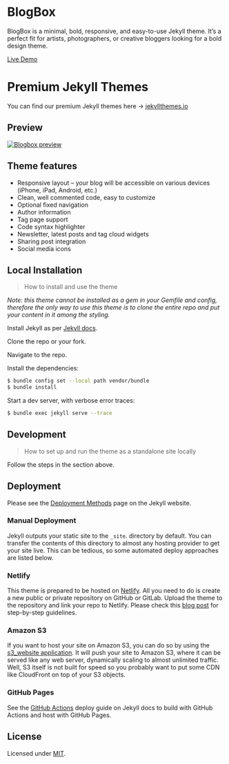 # BlogBox
BlogBox is a minimal, bold, responsive, and easy-to-use Jekyll theme. It’s a perfect fit for artists, photographers, or creative bloggers looking for a bold design theme.

[Live Demo](https://blogbox.netlify.app/)

# Premium Jekyll Themes

You can find our premium Jekyll themes here -> [jekyllthemes.io](https://jekyllthemes.io/developers/just-good-themes)

## Preview

[![Blogbox preview](./blogbox_preview.jpeg "Blogbox preview")](https://blogbox.netlify.app/)

## Theme features

+ Responsive layout – your blog will be accessible on various devices (iPhone, iPad, Android, etc.)
+ Clean, well commented code, easy to customize
+ Optional fixed navigation
+ Author information
+ Tag page support
+ Code syntax highlighter
+ Newsletter, latest posts and tag cloud widgets
+ Sharing post integration
+ Social media icons

## Local Installation
> How to install and use the theme

_Note: this theme cannot be installed as a gem in your Gemfile and config, therefore the only way to use this theme is to clone the entire repo and put your content in it among the styling._

Install Jekyll as per [Jekyll docs](https://jekyllrb.com/docs/).

Clone the repo or your fork.

Navigate to the repo.

Install the dependencies:

```sh
$ bundle config set --local path vendor/bundle
$ bundle install
```

Start a dev server, with verbose error traces:

```sh
$ bundle exec jekyll serve --trace
```

## Development
> How to set up and run the theme as a standalone site locally

Follow the steps in the section above.

## Deployment

Please see the [Deployment Methods](https://jekyllrb.com/docs/deployment-methods/) page on the Jekyll website.

### Manual Deployment

Jekyll outputs your static site to the `_site`. directory by default. You can transfer the contents of this directory to almost any hosting provider to get your site live. This can be tedious, so some automated deploy approaches are listed below.

### Netlify

This theme is prepared to be hosted on [Netlify](https://www.netlify.com/). All you need to do is create a new public or private repository on GitHub or GitLab. Upload the theme to the repository and link your repo to Netlify. Please check this [blog post](https://www.netlify.com/blog/2015/10/28/a-step-by-step-guide-jekyll-3.0-on-netlify/#step-2-link-to-your-github) for step-by-step guidelines.

### Amazon S3

If you want to host your site on Amazon S3, you can do so by using the [s3_website application](https://github.com/laurilehmijoki/s3_website). It will push your site to Amazon S3, where it can be served like any web server, dynamically scaling to almost unlimited traffic. Well, S3 itself is not built for speed so you probably want to put some CDN like CloudFront on top of your S3 objects.

### GitHub Pages

See the [GitHub Actions](https://jekyllrb.com/docs/continuous-integration/github-actions/) deploy guide on Jekyll docs to build with GitHub Actions and host with GitHub Pages.

## License

Licensed under [MIT](/LICENSE).
